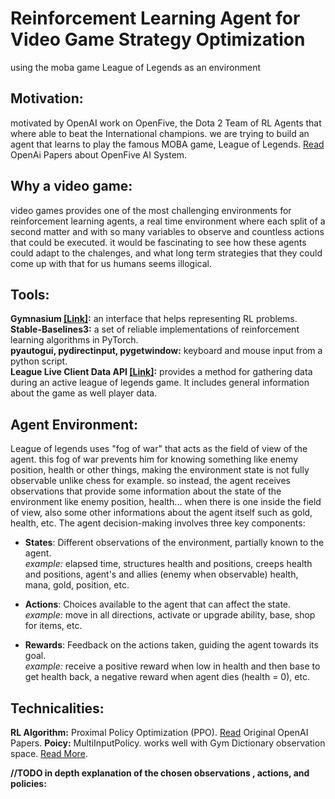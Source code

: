 # Reinforcement Learning Agent for Video Game Strategy Optimization
using the moba game League of Legends as an environment 

## Motivation:
motivated by OpenAI work on OpenFive, the Dota 2 Team of RL Agents that where able to beat the International champions. we are trying to build an agent that learns to play the famous MOBA game, League of Legends.
[Read](https://arxiv.org/abs/1912.06680) OpenAi Papers about OpenFive AI System.

## Why a video game:
video games provides one of the most challenging environments for reinforcement learning agents, a real time environment where each split of a second matter and with so many variables to observe and countless actions that could be executed. it would be fascinating to see how these agents could adapt to the chalenges, and what long term strategies that they could come up with that for us humans seems illogical.

## Tools:
**Gymnasium [\[Link\]](https://gymnasium.farama.org/index.html):** an interface that helps representing RL problems.\
**Stable-Baselines3:** a set of reliable implementations of reinforcement learning algorithms in PyTorch.\
**pyautogui, pydirectinput, pygetwindow:** keyboard and mouse input from a python script.\
**League Live Client Data API [[Link]](https://developer.riotgames.com/docs/lol#game-client-api_live-client-data-api):** provides a method for gathering data during an active league of legends game. It includes general information about the game as well player data.

## Agent Environment:
League of legends uses "fog of war" that acts as the field of view of the agent. this fog of war prevents him for knowing something like enemy position, health or other things, making the environment state is not fully observable unlike chess for example. so instead, the agent receives observations that provide some information about the state of the environment like enemy position, health... when there is one inside the field of view, also some other informations about the agent itself such as gold, health, etc. The agent decision-making involves three key components:

-   **States**: Different observations of the environment, partially known to the agent.\
*example:* elapsed time, structures health and positions, creeps health and positions, agent's and allies (enemy when observable) health, mana, gold, position, etc.

-   **Actions**: Choices available to the agent that can affect the state.\
*example:* move in all directions, activate or upgrade ability, base, shop for items, etc.

-   **Rewards**: Feedback on the actions taken, guiding the agent towards its goal. \
*example:* receive a positive reward when low in health and then base to get health back, a negative reward when agent dies (health = 0), etc.

## Technicalities:
**RL Algorithm:** Proximal Policy Optimization (PPO). [Read](https://arxiv.org/abs/1707.06347) Original OpenAI Papers.
**Poicy:** MultiInputPolicy. works well with Gym Dictionary observation space. [Read More](https://stable-baselines3.readthedocs.io/en/master/guide/custom_policy.html#multiple-inputs-and-dictionary-observations).

**//TODO in depth explanation of the chosen observations , actions, and policies:**
